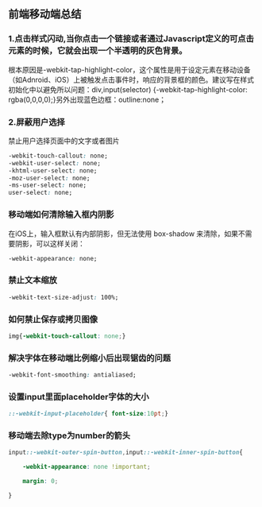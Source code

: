 ## 前端移动端总结

### 1.点击样式闪动,当你点击一个链接或者通过Javascript定义的可点击元素的时候，它就会出现一个半透明的灰色背景。
根本原因是-webkit-tap-highlight-color，这个属性是用于设定元素在移动设备（如Adnroid、iOS）上被触发点击事件时，响应的背景框的颜色。建议写在样式初始化中以避免所以问题：div,input(selector) {-webkit-tap-highlight-color: rgba(0,0,0,0);}另外出现蓝色边框：outline:none；

### 2.屏蔽用户选择
禁止用户选择页面中的文字或者图片
```css
-webkit-touch-callout: none;
-webkit-user-select: none;
-khtml-user-select: none;
-moz-user-select: none;
-ms-user-select: none;
user-select: none;
```
### 移动端如何清除输入框内阴影
在iOS上，输入框默认有内部阴影，但无法使用 box-shadow 来清除，如果不需要阴影，可以这样关闭：
```css
-webkit-appearance: none;
```

### 禁止文本缩放
```css
-webkit-text-size-adjust: 100%;
```

### 如何禁止保存或拷贝图像
```css
img{-webkit-touch-callout: none;}
```

### 解决字体在移动端比例缩小后出现锯齿的问题
```css
-webkit-font-smoothing: antialiased;
```

### 设置input里面placeholder字体的大小
```css
::-webkit-input-placeholder{ font-size:10pt;}
```

### 移动端去除type为number的箭头
```css
input::-webkit-outer-spin-button,input::-webkit-inner-spin-button{      

    -webkit-appearance: none !important;     

    margin: 0;   

}
```
